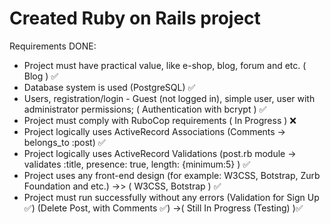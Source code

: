 # Created Ruby on Rails project

Requirements DONE:

- Project must have practical value, like e-shop, blog, forum and etc. ( Blog ) ✅
- Database system is used (PostgreSQL)   ✅
- Users, registration/login - Guest (not logged in), simple user, user with administrator permissions; ( Authentication with bcrypt )  ✅
- Project must comply with RuboCop requirements ( In Progress )  ❌
- Project logically uses ActiveRecord Associations (Comments -> belongs_to :post)  ✅
- Project logically uses ActiveRecord Validations (post.rb module -> validates :title, presence: true, length: {minimum:5} )  ✅
- Project uses any front-end design (for example: W3CSS, Botstrap, Zurb Foundation and etc.)   ->> (  W3CSS, Botstrap ) ✅
- Project must run successfully without any errors (Validation for Sign Up ✅)  (Delete Post, with Comments ✅) ->( Still In Progress (Testing) )✅
